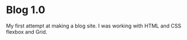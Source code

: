 # Blog 1.0
 My first attempt at making a blog site. I was working with HTML and CSS flexbox and Grid.
